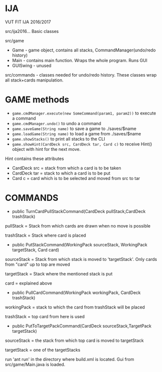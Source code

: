 # IJA
VUT FIT IJA 2016/2017

src/ija2016... Basic classes

src/game
- Game - game object, contains all stacks, CommandManager(undo/redo history)
- Main - contains main function. Wraps the whole program. Runs GUI
- GUISwing - unused

src/commands - classes needed for undo/redo history. These classes wrap all stack+cards manipulation.
# GAME methods
- ```game.cmdManager.execute(new SomeCommand(param1, param2))```
    to execute a command
- ```game.cmdManager.undo()```
    to undo a command
- ```game.saveGame(String name)```
    to save a game to ./saves/$name
- ```game.loadGame(String name)```
    to load a game from ./saves/$name
- ```game.showStacks()```
    to print all stacks to the CLI
- ```game.showHint(CardDeck src, CardDeck tar, Card c)```
    to receive Hint() object with hint for the next move.

Hint contains these attributes

- CardDeck src = stack from which a card is to be taken
- CardDeck tar = stack to which a card is to be put
- Card c = card which is to be selected and moved from src to tar

# COMMANDS
- public TurnCardPullStackCommand(CardDeck pullStack,CardDeck trashStack)

pullStack = Stack from which cards are drawn when no move is possible

trashStack = Stack where card is placed

- public PutStackCommand(WorkingPack sourceStack, WorkingPack targetStack, Card card)

sourceStack = Stack from which stack is moved to 'targetStack'. Only cards from "card" up to top are moved

targetStack = Stack where the mentioned stack is put

card = explained above

- public PullCardCommand(WorkingPack workingPack, CardDeck trashStack)

workingPack = stack to which the  card from trashStack will be placed

trashStack = top card from here is used

- public PutToTargetPackCommand(CardDeck sourceStack,TargetPack targetStack)

sourceStack = the stack from which top card is moved to targetStack

targetStack = one of the targetStacks

run 'ant run' in the directory where build.xml is located. Gui from src/game/Main.java is loaded.
